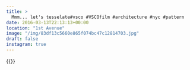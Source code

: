 ```yaml
---
title: >
  Mmm... let's tesselate#vsco #VSCOfilm #architecture #nyc #pattern
date: 2016-03-13T22:13:13+00:00
location: "1st Avenue"
image: "/img/83df13c5660e865f074bc47c12814703.jpg"
draft: false
instagram: true
---
```


{{<photo src="/img/83df13c5660e865f074bc47c12814703.jpg">}}
